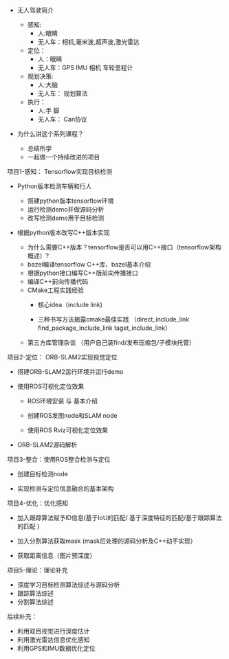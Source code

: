 
- 无人驾驶简介
    - 感知:
        - 人:眼睛
        - 无人车：相机,毫米波,超声波,激光雷达
    - 定位：
        - 人：眼睛
        - 无人车：GPS IMU 相机 车轮里程计
    - 规划决策:
        - 人:大脑
        - 无人车： 规划算法
    - 执行：
        - 人:手 脚
        - 无人车： Can协议

- 为什么讲这个系列课程？
    - 总结所学
    - 一起做一个持续改进的项目


项目1-感知： Tensorflow实现目标检测
- Python版本检测车辆和行人
    -  搭建python版本tensorflow环境
    -  运行检测demo并做源码分析
    -  改写检测demo用于目标检测

- 根据python版本改写C++版本实现
    -  为什么需要C++版本？tensorflow是否可以用C++接口（tensorflow架构概述）?
    -  bazel编译tensorflow C++库、bazel基本介绍
    -  根据python接口编写C++版前向传播接口
    -  编译C++前向传播代码
    -  CMake工程实践经验
        - 核心idea（include link)

        - 三种书写方法揭露cmake最佳实践  （direct_include_link  find_package_include_link taget_include_link）
    -  第三方库管理杂谈  （用户自己装find/发布压缩包/子模块托管）

项目2-定位： ORB-SLAM2实现视觉定位

 - 搭建ORB-SLAM2运行环境并运行demo

- 使用ROS可视化定位效果

    - ROS环境安装 与 基本介绍

    - 创建ROS发图node和SLAM node

    - 使用ROS Rviz可视化定位效果
- ORB-SLAM2源码解析



项目3-整合：使用ROS整合检测与定位

- 创建目标检测node

- 实现检测与定位信息融合的基本架构

项目4-优化：优化感知

- 加入跟踪算法赋予ID信息(基于IoU的匹配/ 基于深度特征的匹配/基于跟踪算法的匹配 )

- 加入分割算法获取mask (mask后处理的源码分析及C++动手实现）

- 获取距离信息（图片预深度）

项目5-理论：理论补充
- 深度学习目标检测算法综述与源码分析
- 跟踪算法综述
- 分割算法综述

后续补充：
- 利用双目视觉进行深度估计
- 利用激光雷达信息优化感知
- 利用GPS和IMU数据优化定位